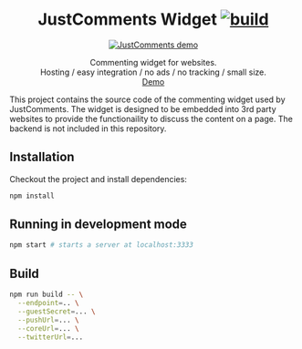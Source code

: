 <h1 align="center">
  JustComments Widget
  <a href="https://travis-ci.org/JustComments/widget"><img src="https://travis-ci.org/JustComments/widget.svg?branch=master" alt="build"></a>
</h1>
<p align="center">
  <a href="https://just-comments.com/demo.html"> <img src="https://just-comments.com/assets/demo4.png" alt="JustComments demo"> </a>
</p>
<p align="center">
  Commenting widget for websites. <br />Hosting / easy integration / no ads / no tracking / small size.<br /><a href="https://just-comments.com/demo.html">Demo</a>
</p>

This project contains the source code of the commenting widget used by
JustComments. The widget is designed to be embedded into 3rd party websites to
provide the functionaility to discuss the content on a page. The backend is not
included in this repository.

## Installation

Checkout the project and install dependencies:

```sh
npm install
```

## Running in development mode

```sh
npm start # starts a server at localhost:3333
```

## Build

```sh
npm run build -- \
  --endpoint=.. \
  --guestSecret=... \
  --pushUrl=... \
  --coreUrl=... \
  --twitterUrl=...
```
